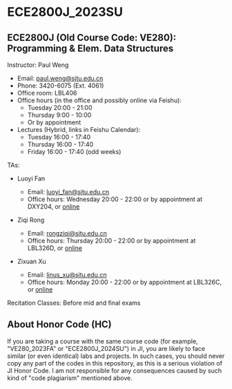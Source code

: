 # ECE2800J_2023SU

## ECE2800J (Old Course Code: VE280): Programming & Elem. Data Structures

Instructor: Paul Weng

- Email: [paul.weng@sjtu.edu.cn](mailto:paul.weng@sjtu.edu.cn)
- Phone: 3420-6075 (Ext. 4061)
- Office room: LBL406
- Office hours (in the office and possibly online via Feishu): 
  - Tuesday 20:00 - 21:00
  - Thursday 9:00 - 10:00
  - Or by appointment
- Lectures (Hybrid, links in Feishu Calendar):
  - Tuesday 16:00 - 17:40
  - Thursday 16:00 - 17:40
  - Friday 16:00 - 17:40 (odd weeks)

TAs:

- Luoyi Fan  
  
  - Email: [luoyi_fan@sjtu.edu.cn](mailto:luoyi_fan@sjtu.edu.cn)
  - Office hours: Wednesday 20:00 - 22:00 or by appointment at DXY204, or [online](http://vc.feishu.cn/j/717950700)

- Ziqi Rong  
  
  - Email: [rongziqi@sjtu.edu.cn](mailto:rongziqi@sjtu.edu.cn)
  - Office hours: Thursday 20:00 - 22:00 or by appointment at LBL326D, or [online](http://vc.feishu.cn/j/427426066)

- Zixuan Xu  
  
  - Email: [linus_xu@sjtu.edu.cn](mailto:linus_xu@sjtu.edu.cn)
  - Office hours: Monday 20:00 - 22:00 or by appointment at LBL326C, or [online](http://vc.feishu.cn/j/139198623)

Recitation Classes: Before mid and final exams

## About Honor Code (HC)

If you are taking a course with the same course code (for example, "VE280_2023FA" or "ECE2800J_2024SU") in JI, you are likely to face similar (or even identical) labs and projects. In such cases, you should never copy any part of the codes in this repository, as this is a serious violation of JI Honor Code. I am not responsible for any consequences caused by such kind of "code plagiarism" mentioned above.